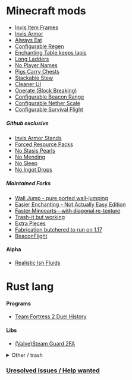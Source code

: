 # Minecraft mods
- [Invis Item Frames](https://github.com/SFort/MC-invisframes)
- [Invis Armor](https://github.com/SFort/MC-skinshine)
- [Always Eat](https://github.com/SFort/MC-eternaleats)
- [Configurable Regen](https://github.com/SFort/MC-oldregen)
- [Enchanting Table keeps lapis](https://github.com/SFort/MC-lapisreserve)
- [Long Ladders](https://github.com/SFort/MC-lengthyladders)
- [No Player Names](https://github.com/SFort/MC-noplayerlabels)
- [Pigs Carry Chests](https://github.com/SFort/MC-haulinghog)
- [Stackable Stew](https://github.com/SFort/MC-suitablystackablestew)
- [Cleaner UI](https://github.com/SFort/MC-LessClutter)
- [Operate (Block Breaking)](https://github.com/SFort/MC-Operate)
- [Configurable Beacon Range](https://github.com/SFort/MC-betterbeacon)
- [Configurable Nether Scale](https://github.com/SFort/MC-subspacebubbleburster)
- [Configurable Survival Flight](https://github.com/SFort/MC-SurvivalFlight)

##### Github exclusive
- [Invis Armor Stands](https://github.com/SFort/MC-invisstands)
- [Forced Resource Packs](https://github.com/SFort/MC-defresource)
- [No Stasis Pearls](https://github.com/SFort/MC-stasispearl)
- [No Mending](https://github.com/SFort/MC-nomend)
- [No Sleep](https://github.com/SFort/MC-nosleep)
- [No Ingot Drops](https://github.com/SFort/MC-noingotloot)

##### Maintained Forks
- [Wall Jump - pure ported wall-jumping](https://github.com/SFort/Wall-Jump-Stripped)
- [Easier Enchanting - Not Actually Easy Edition](https://github.com/SFort/EasierEnchanting)
- ~~[Faster Minecarts - with diagonal re-texture](https://github.com/SFort/faster-minecarts/tree/textured)~~
- [Trash-it but working](https://github.com/SFort/trash-it)
- [Extra Pieces](https://github.com/SFort/extra-pieces)
- [Fabrication butchered to run on 1.17](https://github.com/SFort/Fabrication)
- [BeaconFlight](https://github.com/SFort/BeaconFlight)

#### Alpha
- [Realistic Ish Fluids](https://github.com/SFort/MC-fluid_mixture)

# Rust lang

#### Programs
- [Team Fortress 2 Duel History](https://github.com/SFort/TF2-Duel_history_formatter)

#### Libs
- [(Valve)Steam Guard 2FA](https://github.com/SFort/steam_guard)

<details>
<summary>Other / trash</summary>

- [home dir backup](https://github.com/SFort/home)
- [steam skin that centers the friendlist to be more friendly to tileing](https://github.com/SFort/Compact)
- [old non-existent Elemental Realms db handler](https://github.com/SFort/ER-MC_Editor)
- [old non-existent Elemental Realms installer/launcher/client with missing commits this was the latest backup i could find](https://github.com/SFort/ER-MC_Client)
- [shitty incompleate chance based tile game](https://github.com/SFort/tilegame-client)
- [json exporter for old non existent Elemental Realms stuff](https://github.com/SFort/ER-json_glue)
- [basicly git clone in a executable intended for installing mc modpacks](https://github.com/SFort/projectQuarry)
  
</details>

### [Uresolved Issues / Help wanted]( https://github.com/issues?q=is:open+is:issue+org:SFort+archived:false+label:"help+wanted")
